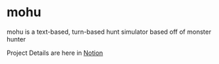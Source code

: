 # mohu
mohu is a text-based, turn-based hunt simulator based off of monster hunter

Project Details are here in [Notion](https://www.notion.so/MoHu-19d66135ffc180ef8f67df655b0adaa6?pvs=4)
